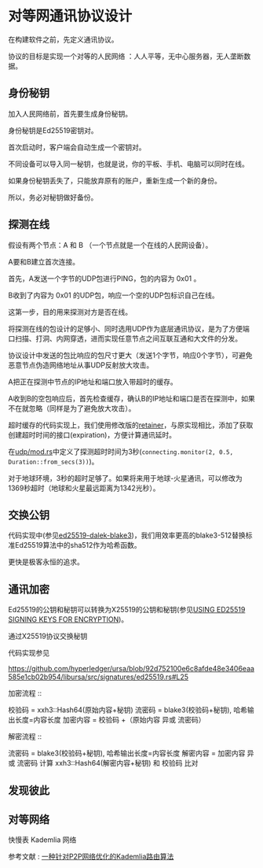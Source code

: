 # 对等网通讯协议设计

在构建软件之前，先定义通讯协议。

协议的目标是实现一个对等的人民网络 ：人人平等，无中心服务器，无人垄断数据。

## 身份秘钥

加入人民网络前，首先要生成身份秘钥。

身份秘钥是Ed25519密钥对。

首次启动时，客户端会自动生成一个密钥对。

不同设备可以导入同一秘钥，也就是说，你的平板、手机、电脑可以同时在线。

如果身份秘钥丢失了，只能放弃原有的账户，重新生成一个新的身份。

所以，务必对秘钥做好备份。

## 探测在线

假设有两个节点：A 和 B （一个节点就是一个在线的人民网设备）。

A要和B建立首次连接。

首先，A发送一个字节的UDP包进行PING，包的内容为 0x01 。

B收到了内容为 0x01 的UDP包，响应一个空的UDP包标识自己在线。

这第一步，目的用来探测对方是否在线。

将探测在线的包设计的足够小、同时选用UDP作为底层通讯协议，是为了方便端口扫描、打洞、内网穿透，进而实现任意节点之间互联互通和大文件的分发。

协议设计中发送的包比响应的包尺寸更大（发送1个字节，响应0个字节），可避免恶意节点伪造网络地址从事UDP反射放大攻击。

A把正在探测中节点的IP地址和端口放入带超时的缓存。

A收到B的空包响应后，首先检查缓存，确认B的IP地址和端口是否在探测中，如果不在就忽略（同样是为了避免放大攻击）。

超时缓存的代码实现上，我们使用修改版的[retainer](https://github.com/gcxfd/retainer)，与原实现相比，添加了获取创建超时时间的接口(expiration)，方便计算通讯延时。

在[udp/mod.rs](https://github.com/rmw-link/rust/blob/master/src/udp/mod.rs#L19)中定义了探测超时时间为3秒(`connecting.monitor(2, 0.5, Duration::from_secs(3))`)。

对于地球环境，3秒的超时足够了。如果将来用于地球-火星通讯，可以修改为1369秒超时（地球和火星最远距离为1342光秒）。

## 交换公钥

代码实现中(参见[ed25519-dalek-blake3](https://github.com/rmw-dart/ed25519-dalek-blake3/blob/master/src/blake3_512.rs))，我们用效率更高的blake3-512替换标准Ed25519算法中的sha512作为哈希函数。

更快是极客永恒的追求。


## 通讯加密

Ed25519的公钥和秘钥可以转换为X25519的公钥和秘钥(参见[USING ED25519 SIGNING KEYS FOR ENCRYPTION](https://blog.filippo.io/using-ed25519-keys-for-encryption/))。

通过X25519协议交换秘钥

代码实现参见 

https://github.com/hyperledger/ursa/blob/92d752100e6c8afde48e3406eaa585e1cb02b954/libursa/src/signatures/ed25519.rs#L25



加密流程 ::
  
  校验码 = xxh3::Hash64(原始内容+秘钥)
  流密码 = blake3(校验码+秘钥), 哈希输出长度=内容长度
  加密内容 = 校验码 +（原始内容 异或 流密码）

解密流程 ::

  流密码 = blake3(校验码+秘钥), 哈希输出长度=内容长度
  解密内容 = 加密内容 异或 流密码
  计算 xxh3::Hash64(解密内容+秘钥) 和 校验码 比对

## 发现彼此

## 对等网络

快慢表 Kademlia 网络

参考文献 : [一种针对P2P网络优化的Kademlia路由算法](/pdf/P2P-Kademlia.pdf)








